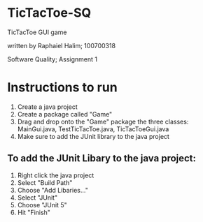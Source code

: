 # TicTacToe-SQ

TicTacToe GUI game

written by Raphaiel Halim; 100700318

Software Quality; Assignment 1

# Instructions to run
1. Create a java project
2. Create a package called "Game"
3. Drag and drop onto the "Game" package the three classes: MainGui.java, TestTicTacToe.java, TicTacToeGui.java
4. Make sure to add the JUnit library to the java project

## To add the JUnit Libary to the java project:
1. Right click the java project 
2. Select "Build Path" 
3. Choose "Add Libaries..."
4. Select "JUnit"
5. Choose "JUnit 5"
6. Hit "Finish"
